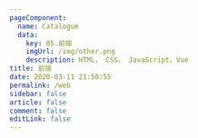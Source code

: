 ```yaml
---
pageComponent: 
  name: Catalogue
  data: 
    key: 05.前端
    imgUrl: /img/other.png
    description: HTML， CSS， JavaScript，Vue
title: 前端
date: 2020-03-11 21:50:55
permalink: /web
sidebar: false
article: false
comment: false
editLink: false
---
```


